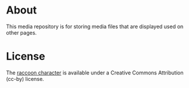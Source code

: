# About
This media repository is for storing media files that are displayed used on other pages.

# License
The [raccoon character](https://null-painter-error.itch.io/cute-raccoon-2d-game-sprite-and-animations) is available under a Creative Commons Attribution (cc-by) license.
